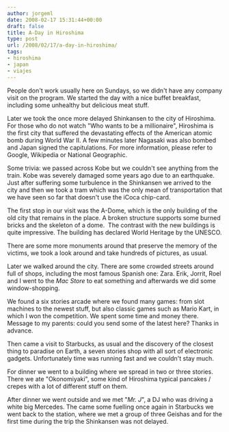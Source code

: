 ```yaml
---
author: jorgeml
date: 2008-02-17 15:31:44+00:00
draft: false
title: A-Day in Hiroshima
type: post
url: /2008/02/17/a-day-in-hiroshima/
tags:
- hiroshima
- japan
- viajes
---
```


People don't work usually here on Sundays, so we didn't have any company visit on the program. We started the day with a nice buffet breakfast, including some unhealthy but delicious meat stuff.

Later we took the once more delayed Shinkansen to the city of Hiroshima. For those who do not watch "Who wants to be a millionaire", Hiroshima is the first city that suffered the devastating effects of the American atomic bomb during World War II. A few minutes later Nagasaki was also bombed and Japan signed the capitulations. For more information, please refer to Google, Wikipedia or National Geographic.

Some trivia: we passed across Kobe but we couldn't see anything from the train. Kobe was severely damaged some years ago due to an earthquake. Just after suffering some turbulence in the Shinkansen we arrived to the city and then we took a tram which was the only mean of transportation that we have seen so far that doesn't use the iCoca chip-card.

The first stop in our visit was the A-Dome, which is the only building of the old city that remains in the place. A broken structure supports some burned bricks and the skeleton of a dome.  The contrast with the new buildings is quite impressive. The building has declared World Heritage by the UNESCO.

There are some more monuments around that preserve the memory of the victims, we took a look around and take hundreds of pictures, as usual.

Later we walked around the city. There are some crowded streets around full of shops, including the most famous Spanish one: Zara. Erik, Jorrit, Roel and I went to the _Mac Store_ to eat something and afterwards we did some window-shopping.

We found a six stories arcade where we found many games: from slot machines to the newest stuff, but also classic games such as Mario Kart, in which I won the competition. We spent some time and money there. Message to my parents: could you send some of the latest here? Thanks in advance.

Then came a visit to Starbucks, as usual and the discovery of the closest thing to paradise on Earth, a seven stories shop with all sort of electronic gadgets. Unfortunately time was running fast and we couldn't stay much.

For dinner we went to a building where we spread in two or three stories. There  we ate "Okonomiyaki", some kind of Hiroshima typical pancakes / crepes with a lot of different stuff on them.

After dinner we went outside and we met "_Mr. J_", a DJ who was driving a white big Mercedes. The came some fuelling once again in Starbucks we went back to the station, where we met a group of three Geishas and for the first time during the trip the Shinkansen was not delayed.
